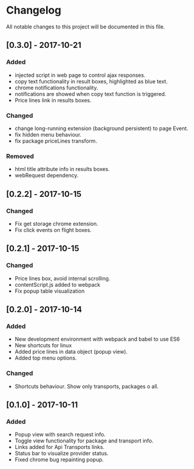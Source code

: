 # Changelog
All notable changes to this project will be documented in this file.

## [0.3.0] - 2017-10-21
### Added
- injected script in web page to control ajax responses.
- copy text functionality in result boxes, highlighted as blue text.
- chrome notifications functionality.
- notifications are showed when copy text function is triggered.
- Price lines link in results boxes.

### Changed
- change long-running extension (background persistent) to page Event.
- fix hidden menu behaviour.
- fix package priceLines transform.

### Removed
- html title attribute info in results boxes.
- webRequest dependency.

## [0.2.2] - 2017-10-15
### Changed
- Fix get storage chrome extension.
- Fix click events on flight boxes.

## [0.2.1] - 2017-10-15
### Changed
- Price lines box, avoid internal scrolling.
- contentScript.js added to webpack
- Fix popup table visualization

## [0.2.0] - 2017-10-14
### Added
- New development environment with webpack and babel to use ES6
- New shortcuts for linux
- Added price lines in data object (popup view).
- Added top menu options.

### Changed
- Shortcuts behaviour. Show only transports, packages o all.

## [0.1.0] - 2017-10-11
### Added
- Popup view with search request info.
- Toggle view functionality for package and transport info.
- Links added for Api Transports links.
- Status bar to visualize provider status.
- Fixed chrome bug repainting popup.

